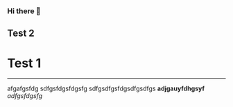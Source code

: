 ### Hi there 👋
## Test 2
# Test 1
---
afgafgsfdg
sdfgsfdgsfdgsfg
sdfgsdfgsfdgsdfgsdfgs
**adjgauyfdhgsyf**
*adfgsfdgsfg*







<!--
**stephanleyherman/stephanleyherman** is a ✨ _special_ ✨ repository because its `README.md` (this file) appears on your GitHub profile.

Here are some ideas to get you started:

- 🔭 I’m currently working on ...
- 🌱 I’m currently learning ...
- 👯 I’m looking to collaborate on ...
- 🤔 I’m looking for help with ...
- 💬 Ask me about ...
- 📫 How to reach me: ...
- 😄 Pronouns: ...
- ⚡ Fun fact: ...
-->
